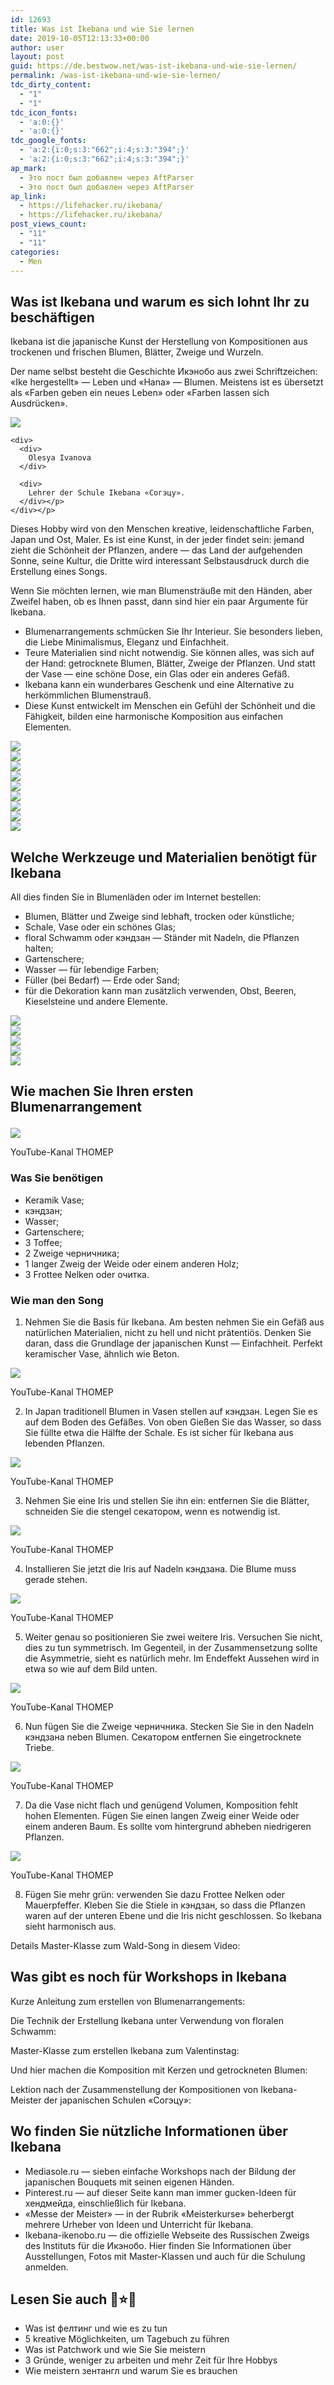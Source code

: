 ```yaml
---
id: 12693
title: Was ist Ikebana und wie Sie lernen
date: 2019-10-05T12:13:33+00:00
author: user
layout: post
guid: https://de.bestwow.net/was-ist-ikebana-und-wie-sie-lernen/
permalink: /was-ist-ikebana-und-wie-sie-lernen/
tdc_dirty_content:
  - "1"
  - "1"
tdc_icon_fonts:
  - 'a:0:{}'
  - 'a:0:{}'
tdc_google_fonts:
  - 'a:2:{i:0;s:3:"662";i:4;s:3:"394";}'
  - 'a:2:{i:0;s:3:"662";i:4;s:3:"394";}'
ap_mark:
  - Это пост был добавлен через AftParser
  - Это пост был добавлен через AftParser
ap_link:
  - https://lifehacker.ru/ikebana/
  - https://lifehacker.ru/ikebana/
post_views_count:
  - "11"
  - "11"
categories:
  - Men
---
```

## Was ist Ikebana und warum es sich lohnt Ihr zu beschäftigen

Ikebana ist die japanische Kunst der Herstellung von Kompositionen aus trockenen und frischen Blumen, Blätter, Zweige und Wurzeln.

Der name selbst besteht <span><span> die Geschichte Икэнобо </span> </span> aus zwei Schriftzeichen: «Ike hergestellt» — Leben und «Hana» — Blumen. Meistens ist es übersetzt als «Farben geben ein neues Leben» oder «Farben lassen sich Ausdrücken».

<div>
  <div>
    <div>
      <img src="https://de.bestwow.net/wp-content/uploads/2019/10/chto-takoe-ikebana-i-kak-ey-nauchit-sya-1.jpg" />
    </div>
    
    <div>
      <div>
        Olesya Ivanova
      </div>
      
      <div>
        Lehrer der Schule Ikebana «Согэцу».
      </div></p>
    </div></p>
  </div></p> 
  
  <p>
    Dieses Hobby wird von den Menschen kreative, leidenschaftliche Farben, Japan und Ost, Maler. Es ist eine Kunst, in der jeder findet sein: jemand zieht die Schönheit der Pflanzen, andere — das Land der aufgehenden Sonne, seine Kultur, die Dritte wird interessant Selbstausdruck durch die Erstellung eines Songs.
  </p>
</div>

Wenn Sie möchten lernen, wie man Blumensträuße mit den Händen, aber Zweifel haben, ob es Ihnen passt, dann sind hier ein paar Argumente für Ikebana.

  * Blumenarrangements schmücken Sie Ihr Interieur. Sie besonders lieben, die Liebe Minimalismus, Eleganz und Einfachheit.
  * Teure Materialien sind nicht notwendig. Sie können alles, was sich auf der Hand: getrocknete Blumen, Blätter, Zweige der Pflanzen. Und statt der Vase — eine schöne Dose, ein Glas oder ein anderes Gefäß.
  * Ikebana kann ein wunderbares Geschenk und eine Alternative zu herkömmlichen Blumenstrauß.
  * Diese Kunst entwickelt im Menschen ein Gefühl der Schönheit und die Fähigkeit, bilden eine harmonische Komposition aus einfachen Elementen.

<!-- see gallery_shortcode() in wp-includes/media.php -->

<div>
  <div>
    <img src="https://de.bestwow.net/wp-content/uploads/2019/10/chto-takoe-ikebana-i-kak-ey-nauchit-sya-2.jpg" />
  </div>
  
  <div>
    <img src="https://de.bestwow.net/wp-content/uploads/2019/10/chto-takoe-ikebana-i-kak-ey-nauchit-sya-3.jpg" />
  </div>
  
  <div>
    <img src="https://de.bestwow.net/wp-content/uploads/2019/10/chto-takoe-ikebana-i-kak-ey-nauchit-sya-4.jpg" />
  </div>
  
  <div>
    <img src="https://de.bestwow.net/wp-content/uploads/2019/10/chto-takoe-ikebana-i-kak-ey-nauchit-sya-5.jpg" />
  </div>
  
  <div>
    <img src="https://de.bestwow.net/wp-content/uploads/2019/10/chto-takoe-ikebana-i-kak-ey-nauchit-sya-6.jpg" />
  </div>
  
  <div>
    <img src="https://de.bestwow.net/wp-content/uploads/2019/10/chto-takoe-ikebana-i-kak-ey-nauchit-sya-7.jpg" />
  </div>
  
  <div>
    <img src="https://de.bestwow.net/wp-content/uploads/2019/10/chto-takoe-ikebana-i-kak-ey-nauchit-sya-8.jpg" />
  </div>
  
  <div>
    <img src="https://de.bestwow.net/wp-content/uploads/2019/10/chto-takoe-ikebana-i-kak-ey-nauchit-sya-9.jpg" />
  </div>
  
  <div>
    <img src="https://de.bestwow.net/wp-content/uploads/2019/10/chto-takoe-ikebana-i-kak-ey-nauchit-sya-10.jpg" />
  </div>
</div>

<div>
</div>

## Welche Werkzeuge und Materialien benötigt für Ikebana

<p class="p1">
  All dies finden Sie in Blumenläden oder im Internet bestellen:
</p>

  * Blumen, Blätter und Zweige sind lebhaft, trocken oder künstliche;
  * Schale, Vase oder ein schönes Glas;
  * floral Schwamm oder кэндзан — Ständer mit Nadeln, die Pflanzen halten;
  * Gartenschere;
  * Wasser — für lebendige Farben;
  * Füller (bei Bedarf) — Erde oder Sand;
  * für die Dekoration kann man zusätzlich verwenden, Obst, Beeren, Kieselsteine und andere Elemente.

<!-- see gallery_shortcode() in wp-includes/media.php -->

<div>
  <div>
    <img src="https://de.bestwow.net/wp-content/uploads/2019/10/chto-takoe-ikebana-i-kak-ey-nauchit-sya-11.jpg" />
  </div>
  
  <div>
    <img src="https://de.bestwow.net/wp-content/uploads/2019/10/chto-takoe-ikebana-i-kak-ey-nauchit-sya-12.jpg" />
  </div>
  
  <div>
    <img src="https://de.bestwow.net/wp-content/uploads/2019/10/chto-takoe-ikebana-i-kak-ey-nauchit-sya-13.jpg" />
  </div>
  
  <div>
    <img src="https://de.bestwow.net/wp-content/uploads/2019/10/chto-takoe-ikebana-i-kak-ey-nauchit-sya-14.jpg" />
  </div>
  
  <div>
    <img src="https://de.bestwow.net/wp-content/uploads/2019/10/chto-takoe-ikebana-i-kak-ey-nauchit-sya-15.jpg" />
  </div>
</div>

<div>
</div>

## Wie machen Sie Ihren ersten Blumenarrangement<figure>

![](https://de.bestwow.net/wp-content/uploads/2019/10/chto-takoe-ikebana-i-kak-ey-nauchit-sya-16.jpg) <figcaption>YouTube-Kanal ТНОМЕР</figcaption></figure> 

### Was Sie benötigen

  * Keramik Vase;
  * кэндзан;
  * Wasser;
  * Gartenschere;
  * 3 Toffee;
  * 2 Zweige черничника;
  * 1 langer Zweig der Weide oder einem anderen Holz;
  * 3 Frottee Nelken oder очитка.

### Wie man den Song

1. Nehmen Sie die Basis für Ikebana. Am besten nehmen Sie ein Gefäß aus natürlichen Materialien, nicht zu hell und nicht prätentiös. Denken Sie daran, dass die Grundlage der japanischen Kunst — Einfachheit. Perfekt keramischer Vase, ähnlich wie Beton.<figure>

![](https://de.bestwow.net/wp-content/uploads/2019/10/chto-takoe-ikebana-i-kak-ey-nauchit-sya-17.jpg) <figcaption>YouTube-Kanal ТНОМЕР</figcaption></figure> 

2. In Japan traditionell Blumen in Vasen stellen auf кэндзан. Legen Sie es auf dem Boden des Gefäßes. Von oben Gießen Sie das Wasser, so dass Sie füllte etwa die Hälfte der Schale. Es ist sicher für Ikebana aus lebenden Pflanzen.<figure>

![](https://de.bestwow.net/wp-content/uploads/2019/10/chto-takoe-ikebana-i-kak-ey-nauchit-sya-18.jpg) <figcaption>YouTube-Kanal ТНОМЕР</figcaption></figure> 

3. Nehmen Sie eine Iris und stellen Sie ihn ein: entfernen Sie die Blätter, schneiden Sie die stengel секатором, wenn es notwendig ist.<figure>

![](https://de.bestwow.net/wp-content/uploads/2019/10/chto-takoe-ikebana-i-kak-ey-nauchit-sya-19.jpg) <figcaption>YouTube-Kanal ТНОМЕР</figcaption></figure> 

4. Installieren Sie jetzt die Iris auf Nadeln кэндзана. Die Blume muss gerade stehen.<figure>

![](https://de.bestwow.net/wp-content/uploads/2019/10/chto-takoe-ikebana-i-kak-ey-nauchit-sya-20.jpg) <figcaption>YouTube-Kanal ТНОМЕР</figcaption></figure> 

5. Weiter genau so positionieren Sie zwei weitere Iris. Versuchen Sie nicht, dies zu tun symmetrisch. Im Gegenteil, in der Zusammensetzung sollte die Asymmetrie, sieht es natürlich mehr. Im Endeffekt Aussehen wird in etwa so wie auf dem Bild unten.<figure>

![](https://de.bestwow.net/wp-content/uploads/2019/10/chto-takoe-ikebana-i-kak-ey-nauchit-sya-21.jpg) <figcaption>YouTube-Kanal ТНОМЕР</figcaption></figure> 

6. Nun fügen Sie die Zweige черничника. Stecken Sie Sie in den Nadeln кэндзана neben Blumen. Секатором entfernen Sie eingetrocknete Triebe.<figure>

![](https://de.bestwow.net/wp-content/uploads/2019/10/chto-takoe-ikebana-i-kak-ey-nauchit-sya-22.jpg) <figcaption>YouTube-Kanal ТНОМЕР</figcaption></figure> 

7. Da die Vase nicht flach und genügend Volumen, Komposition fehlt hohen Elementen. Fügen Sie einen langen Zweig einer Weide oder einem anderen Baum. Es sollte vom hintergrund abheben niedrigeren Pflanzen.<figure>

![](https://de.bestwow.net/wp-content/uploads/2019/10/chto-takoe-ikebana-i-kak-ey-nauchit-sya-23.jpg) <figcaption>YouTube-Kanal ТНОМЕР</figcaption></figure> 

8. Fügen Sie mehr grün: verwenden Sie dazu Frottee Nelken oder Mauerpfeffer. Kleben Sie die Stiele in кэндзан, so dass die Pflanzen waren auf der unteren Ebene und die Iris nicht geschlossen. So Ikebana sieht harmonisch aus.

Details Master-Klasse zum Wald-Song in diesem Video:</p> 

## Was gibt es noch für Workshops in Ikebana

Kurze Anleitung zum erstellen von Blumenarrangements:</p> 

Die Technik der Erstellung Ikebana unter Verwendung von floralen Schwamm:</p> 

Master-Klasse zum erstellen Ikebana zum Valentinstag:</p> 

Und hier machen die Komposition mit Kerzen und getrockneten Blumen:</p> 

Lektion nach der Zusammenstellung der Kompositionen von Ikebana-Meister der japanischen Schulen «Согэцу»:</p> 

## Wo finden Sie nützliche Informationen über Ikebana

  * Mediasole.ru — sieben einfache Workshops nach der Bildung der japanischen Bouquets mit seinen eigenen Händen.
  * Pinterest.ru — auf dieser Seite kann man immer gucken-Ideen für хендмейда, einschließlich für Ikebana.
  * «Messe der Meister» — in der Rubrik «Meisterkurse» beherbergt mehrere Urheber von Ideen und Unterricht für Ikebana.
  * Ikebana-ikenobo.ru — die offizielle Webseite des Russischen Zweigs des Instituts für die Икэнобо. Hier finden Sie Informationen über Ausstellungen, Fotos mit Master-Klassen und auch für die Schulung anmelden.

<div>
  <h2 class="read-also__title">
    <span>Lesen Sie auch</span> <span>🌿⭐🌸 </span>
  </h2>
  
  <ul class="read-also__list">
    <li>
      Was ist фелтинг und wie es zu tun
    </li>
    <li>
      5 kreative Möglichkeiten, um Tagebuch zu führen
    </li>
    <li>
      Was ist Patchwork und wie Sie Sie meistern
    </li>
    <li>
      3 Gründe, weniger zu arbeiten und mehr Zeit für Ihre Hobbys
    </li>
    <li>
      Wie meistern зентангл und warum Sie es brauchen
    </li>
  </ul>
</div>